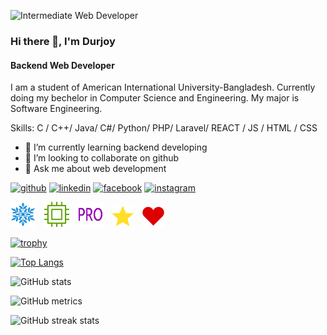 ![Intermediate Web Developer](https://scontent.fdac15-1.fna.fbcdn.net/v/t1.6435-9/81464023_2499424303665867_4812165488257794048_n.jpg?stp=dst-jpg_s640x640&_nc_cat=100&ccb=1-5&_nc_sid=174925&_nc_eui2=AeHc3wB8mb7ANFnhlw3ySjAhf_VIuSY1X7h_9Ui5JjVfuOAj2wRAmsCCS3QguDwKXj26U35LF8D9_Hqt3zfMpjnP&_nc_ohc=Pkd9j-ZrTs4AX8CIPQn&_nc_ht=scontent.fdac15-1.fna&oh=00_AT8PEGAdrAfvlS9gVNDNNTdsWh0iLtSissuOPdfGWtzIUQ&oe=62625408)

### Hi there 👋, I'm Durjoy
#### Backend Web Developer


I am a student of American International University-Bangladesh. Currently doing my bechelor in Computer Science and Engineering. My major is Software Engineering.

Skills: C / C++/ Java/ C#/ Python/ PHP/ Laravel/ REACT / JS / HTML / CSS

- 🌱 I’m currently learning backend developing 
- 👯 I’m looking to collaborate on github 
- 💬 Ask me about web development 


[<img src='https://cdn.jsdelivr.net/npm/simple-icons@3.0.1/icons/github.svg' alt='github' height='40'>](https://github.com/durjoydey)  [<img src='https://cdn.jsdelivr.net/npm/simple-icons@3.0.1/icons/linkedin.svg' alt='linkedin' height='40'>](https://www.linkedin.com/in/durjoy-dey-5944b91b6/)  [<img src='https://cdn.jsdelivr.net/npm/simple-icons@3.0.1/icons/facebook.svg' alt='facebook' height='40'>](https://www.facebook.com/durjoy.dey.73)  [<img src='https://cdn.jsdelivr.net/npm/simple-icons@3.0.1/icons/instagram.svg' alt='instagram' height='40'>](https://www.instagram.com/durjoydey5b/)  

<a href='https://archiveprogram.github.com/'><img src='https://raw.githubusercontent.com/acervenky/animated-github-badges/master/assets/acbadge.gif' width='40' height='40'></a> <a href='https://docs.github.com/en/developers'><img src='https://raw.githubusercontent.com/acervenky/animated-github-badges/master/assets/devbadge.gif' width='40' height='40'></a> <a href='https://github.com/pricing'><img src='https://raw.githubusercontent.com/acervenky/animated-github-badges/master/assets/pro.gif' width='40' height='40'></a> <a href='https://stars.github.com/'><img src='https://raw.githubusercontent.com/acervenky/animated-github-badges/master/assets/starbadge.gif' width='35' height='35'></a> <a href='https://docs.github.com/en/github/supporting-the-open-source-community-with-github-sponsors'><img src='https://raw.githubusercontent.com/acervenky/animated-github-badges/master/assets/sponsorbadge.gif' width='35' height='35'></a> 

[![trophy](https://github-profile-trophy.vercel.app/?username=durjoydey)](https://github.com/ryo-ma/github-profile-trophy)

[![Top Langs](https://github-readme-stats.vercel.app/api/top-langs/?username=durjoydey)](https://github.com/anuraghazra/github-readme-stats)

![GitHub stats](https://github-readme-stats.vercel.app/api?username=durjoydey&show_icons=true)  

![GitHub metrics](https://metrics.lecoq.io/durjoydey)  

![GitHub streak stats](https://github-readme-streak-stats.herokuapp.com/?user=durjoydey)  

